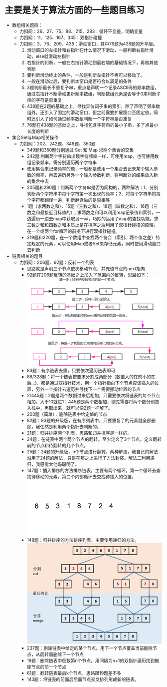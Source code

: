 # 主要是关于算法方面的一些题目练习
- 数组相关题目：
    - 力扣网：26、27、75、88、215、283：循环不变量，明确变量
    - 力扣网：11、125、167、345：双指针碰撞
    - 力扣网：3、76、209、438：滑动窗口，其中76题为438题的升华版。
        1. 滑动窗口的左指针和右指针在什么情况下滑动，一般判断右指针滑动，else就滑动左指针
        2. 右指针的判断，一般在右指针滑动到最右端的基础情况下，再做其他判断
        3. 要判断滑动终止的条件，一般是判断左指针不再可以移动了。
        4. 一般在滑动过后，要判断本窗口是否符合以满足的条件
        5. 3题判断最长不重复子串，重点是声明一个记录ASCII码的频率数组，通过右指针不断滑动更新频率数组，判断数组元素是否等于0来判断子串的字符是否重复
        6. 438题在3题的基础之上，寻找异位词子串的索引，除了声明了频率数组外，还引入了固定的滑动窗口，但之前需要扩展窗口至固定值，同时还引入了如何通过频率数组判断一个字符串是否重复
        7. 76题在438题的基础之上，寻找包含字符串的最小子串，多了点最小长度的判断
- 集合Set与Map相关操作
    - 力扣网：202、242题、349题、350题
        - 349题和350题分别通过 Set 和 Map 求两个集合的交集
        - 242题:判断两个字符串出现字符频率一样，可使用map，也可使用数组记录频率，需分别遍历两个字符串
        - 使用集合来记录频率的题，一般都是使用一个集合去记录某个输入参数的频率，再去遍历另外一个输入参数判断，将判断对的结果放入新的集合中去
        - 205题和290题：判断两个字符串是否为同构的，两种解法：1、分别判断两个字符串中每个字符第一次出现的频率；2、将每个字符串的每个字符都翻译一遍，判断翻译后的是否相等
        - 1题（求两数之和）、15题（三数之和）、18题（四数之和）、16题（三数之和最接近目标值的）；求两数之和可以利用map记录值和索引，一边遍历一边去map中获取另一半，巧妙的运用了map的查找功能。求三数之和和四数之和本质上是在排序之后利用了双指针碰撞的原理，在一个或两个for循环的前提下进行双指针碰撞。
        - 219题和220题，在一个数组中查找两个符合（索引、两个值之差）特定规定的元素，可以使用Map或者Set来存储元素，同时使用滑动窗口去判断
- 链表相关的题目
    - 力扣网：206题、92题：反转一个列表
        - 思路就是声明三个节点依次移动节点，并充值节点的next指向
        - 92题在206题反转的基础之上加入了范围内的反转，思路如下：![思路图片](./src/imgs/LeetCode92.png)
        - 83题：有序链表去重，只要依次遍历链表即可
        - 86/328题：将一个链表按要求分割成两部分（数值大的在前小的在后...)，都是通过双指针技术，用一个指针指向下个节点应该插入的位置，另外一个指针去遍历并寻找下一个需要挪动位置的节点
        - 2/445题：2题是两个数倒过来后相加，只需要依次将链表的每个节点相加，大于10就进1；445题是两个数相加，则先需要将两个数分别放入栈中，再取出来，就可以像2题一样解了。
        - 203题（简单）：删除链表中给定值的节点
        - 82题：83题的升级版，在有序列表中，只要重复了的元素就全部删除，我任然是利用两个指针去判断的。
        - 21题：归并排序两个列表，思路和归并排序是一样的。
        - 24题：在链表中两个两个节点的翻转。至少定义了3个节点，定义翻转前的节点和待翻转的几个节点。
        - 25题：24题的升级版，n个节点进行翻转。两种解法，我自己的解法沿用了24题的解法，只是在那之上进行了方法封装。解法二利用递归，我感觉太他妈聪明了。
        - 147题：插入排序的方法排序链表，主要有两个循环，第一个循环去查找待移动的元素，第二个内部循环去查找待插入的位置。![思路图片](./src/imgs/LeetCode147.gif)
        - 148题：归并排序的方法排序列表，主要使用递归的方法。![思路图片](./src/imgs/LeetCode148.png)
        - 237题：删除链表中给定的某个节点。用下一个节点覆盖当前删除节点，从而转而删除下一个节点
        - 19题：删除链表中倒数第n个节点。用间隔为n+1的双指针遍历找到删除节点的前一个节点
        - 61题：翻转链表最后k个节点，思路跟19题差不多
        - 143题：将链表的前面后后面节点交叉排列形成新的链表。
        